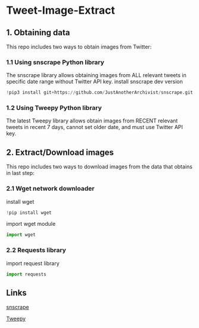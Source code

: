 # Tweet-Image-Extract
## 1. Obtaining data
This repo includes two ways to obtain images from Twitter:
### 1.1 Using snscrape Python library
The snscrape library allows obtaining images from ALL relevant tweets in specific date range without Twitter API key.
install snscrape dev version
```python
!pip3 install git+https://github.com/JustAnotherArchivist/snscrape.git
```

### 1.2 Using Tweepy Python library
The latest Tweepy library allows obtain images from RECENT relevant tweets in recent 7 days, cannot set older date, and must use Twitter API key.

## 2. Extract/Download images
This repo includes two ways to download images from the data that obtains in last step:
### 2.1 Wget network downloader
install wget
```python
!pip install wget
```
import wget module
```python
import wget
```
### 2.2 Requests library
import request library
```python
import requests
```
## Links
[snscrape](https://github.com/JustAnotherArchivist/snscrape)

[Tweepy](https://github.com/tweepy/tweepy)

